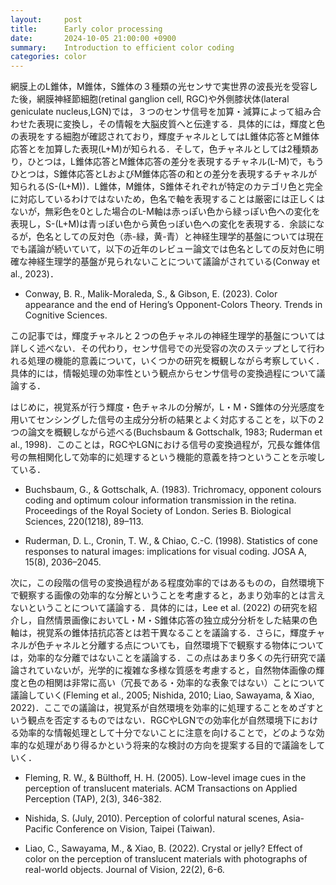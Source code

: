 ```yaml
---
layout:     post
title:      Early color processing
date:       2024-10-05 21:00:00 +0900
summary:    Introduction to efficient color coding 
categories: color
---
```



網膜上のL錐体，M錐体，S錐体の３種類の光センサで実世界の波長光を受容した後，網膜神経節細胞(retinal ganglion cell, RGC)や外側膝状体(lateral geniculate nucleus,LGN)では，３つのセンサ信号を加算・減算によって組み合わせた表現に変換し，その情報を大脳皮質へと伝達する．具体的には，輝度と色の表現をする細胞が確認されており，輝度チャネルとしてはL錐体応答とM錐体応答とを加算した表現(L+M)が知られる．そして，色チャネルとしては2種類あり，ひとつは，L錐体応答とM錐体応答の差分を表現するチャネル(L-M)で，もうひとつは，S錐体応答とLおよびM錐体応答の和との差分を表現するチャネルが知られる(S-(L+M))．L錐体，M錐体，S錐体それぞれが特定のカテゴリ色と完全に対応しているわけではないため，色名で軸を表現することは厳密には正しくはないが，無彩色を0とした場合のL-M軸は赤っぽい色から緑っぽい色への変化を表現し，S-(L+M)は青っぽい色から黄色っぽい色への変化を表現する．余談になるが，色名としての反対色（赤-緑，黄-青）と神経生理学的基盤については現在でも議論が続いていて，以下の近年のレビュー論文では色名としての反対色に明確な神経生理学的基盤が見られないことについて議論がされている(Conway et al., 2023)．

- Conway, B. R., Malik-Moraleda, S., & Gibson, E. (2023). Color appearance and the end of Hering’s Opponent-Colors Theory. Trends in Cognitive Sciences.

この記事では，輝度チャネルと２つの色チャネルの神経生理学的基盤については詳しく述べない．その代わり，センサ信号での光受容の次のステップとして行われる処理の機能的意義について，いくつかの研究を概観しながら考察していく．具体的には，情報処理の効率性という観点からセンサ信号の変換過程について議論する．

はじめに，視覚系が行う輝度・色チャネルの分解が，L・M・S錐体の分光感度を用いてセンシングした信号の主成分分析の結果とよく対応することを，以下の２つの論文を概観しながら述べる(Buchsbaum & Gottschalk, 1983; Ruderman et al., 1998)．このことは，RGCやLGNにおける信号の変換過程が，冗長な錐体信号の無相関化して効率的に処理するという機能的意義を持つということを示唆している．

- Buchsbaum, G., & Gottschalk, A. (1983). Trichromacy, opponent colours coding and optimum colour information transmission in the retina. Proceedings of the Royal Society of London. Series B. Biological Sciences, 220(1218), 89–113.

- Ruderman, D. L., Cronin, T. W., & Chiao, C.-C. (1998). Statistics of cone responses to natural images: implications for visual coding. JOSA A, 15(8), 2036–2045.

次に，この段階の信号の変換過程がある程度効率的ではあるものの，自然環境下で観察する画像の効率的な分解ということを考慮すると，あまり効率的とは言えないということについて議論する．具体的には，Lee et al. (2022) の研究を紹介し，自然情景画像においてL・M・S錐体応答の独立成分分析をした結果の色軸は，視覚系の錐体拮抗応答とは若干異なることを議論する．さらに，輝度チャネルが色チャネルと分離する点についても，自然環境下で観察する物体については，効率的な分離ではないことを議論する．この点はあまり多くの先行研究で議論されていないが，光学的に複雑な多様な質感を考慮すると，自然物体画像の輝度と色の相関は非常に高い（冗長である・効率的な表象ではない）ことについて議論していく(Fleming et al., 2005; Nishida, 2010; Liao, Sawayama, & Xiao, 2022)．ここでの議論は，視覚系が自然環境を効率的に処理することをめざすという観点を否定するものではない．RGCやLGNでの効率化が自然環境下における効率的な情報処理として十分でないことに注意を向けることで，どのような効率的な処理があり得るかという将来的な検討の方向を提案する目的で議論をしていく．


- Fleming, R. W., & Bülthoff, H. H. (2005). Low-level image cues in the perception of translucent materials. ACM Transactions on Applied Perception (TAP), 2(3), 346-382.

- Nishida, S. (July, 2010). Perception of colorful natural scenes, Asia-Pacific Conference on Vision, Taipei (Taiwan).

- Liao, C., Sawayama, M., & Xiao, B. (2022). Crystal or jelly? Effect of color on the perception of translucent materials with photographs of real-world objects. Journal of Vision, 22(2), 6-6.
